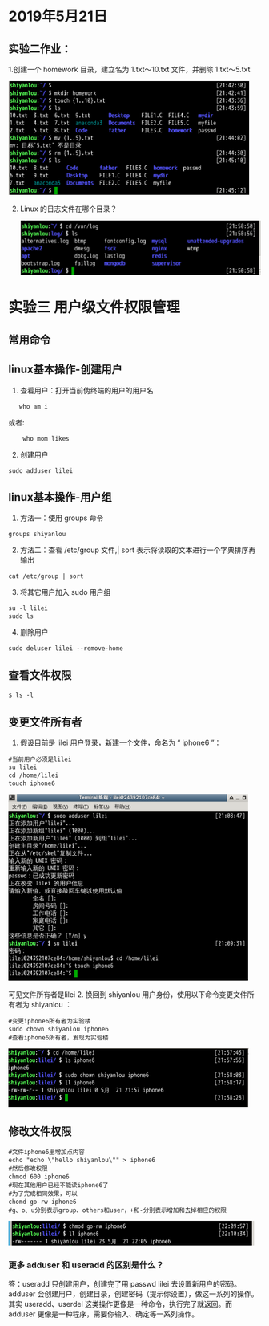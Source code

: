 # 2019年5月21日
## 实验二作业：
1.创建一个 homework 目录，建立名为 1.txt～10.txt 文件，并删除 1.txt～5.txt 

![](https://raw.githubusercontent.com/Feeling925/Homework/master/pictures/20190521_1.png)

2. Linux 的日志文件在哪个目录？

   ![](https://raw.githubusercontent.com/Feeling925/Homework/master/pictures/20190521_2.png)

   

#  实验三 用户级文件权限管理
## 常用命令

## linux基本操作-创建用户
1. 查看用户：打开当前伪终端的用户的用户名
``` 
   who am i
```
或者:
```
    who mom likes
```
2. 创建用户
```
sudo adduser lilei
```
## linux基本操作-用户组
1. 方法一：使用 groups 命令
```
groups shiyanlou
```
2. 方法二：查看 /etc/group 文件,| sort 表示将读取的文本进行一个字典排序再输出
```
cat /etc/group | sort
```
3. 将其它用户加入 sudo 用户组
```
su -l lilei
sudo ls
```
4. 删除用户
```
sudo deluser lilei --remove-home
```
## 查看文件权限
```
$ ls -l
```
## 变更文件所有者
1. 假设目前是 lilei 用户登录，新建一个文件，命名为 “ iphone6 ”：
```
#当前用户必须是lilei
su lilei
cd /home/lilei
touch iphone6
```

![](https://raw.githubusercontent.com/Feeling925/Homework/master/pictures/20190521_3.png)

可见文件所有者是lilei
2. 换回到 shiyanlou 用户身份，使用以下命令变更文件所有者为 shiyanlou ：
```
#变更iphone6所有者为实验楼
sudo chown shiyanlou iphone6
#查看iphone6所有者，发现为实验楼
```

![](https://raw.githubusercontent.com/Feeling925/Homework/master/pictures/20190521_4.png)

## 修改文件权限
```
#文件iphone6里增加点内容
echo "echo \"hello shiyanlou\"" > iphone6
#然后修改权限
chmod 600 iphone6
#现在其他用户已经不能读iphone6了
#为了完成相同效果，可以
chomd go-rw iphone6
#g、o、u分别表示group、others和user，+和-分别表示增加和去掉相应的权限
```

![](https://raw.githubusercontent.com/Feeling925/Homework/master/pictures/20190521_5.png)

### 更多 adduser 和 useradd 的区别是什么？
答：useradd 只创建用户，创建完了用 passwd lilei 去设置新用户的密码。adduser 会创建用户，创建目录，创建密码（提示你设置），做这一系列的操作。其实 useradd、userdel 这类操作更像是一种命令，执行完了就返回。而 adduser 更像是一种程序，需要你输入、确定等一系列操作。

